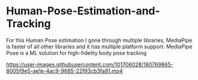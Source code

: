 # Human-Pose-Estimation-and-Tracking

For this Human Pose estimation I gone through multiple libraries, MediaPipe is faster of all other libraries and it has multiple platform support.
MediaPipe Pose is a ML solution for high-fidelity body pose tracking



https://user-images.githubusercontent.com/101706028/180769865-8005f9e5-ae1e-4ac9-9685-22f93cb3fa81.mp4


